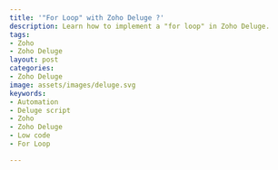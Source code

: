 ```yaml
---
title: '"For Loop" with Zoho Deluge ?'
description: Learn how to implement a "for loop" in Zoho Deluge.
tags:
- Zoho
- Zoho Deluge
layout: post
categories:
- Zoho Deluge
image: assets/images/deluge.svg
keywords:
- Automation
- Deluge script
- Zoho
- Zoho Deluge
- Low code
- For Loop

---
```

